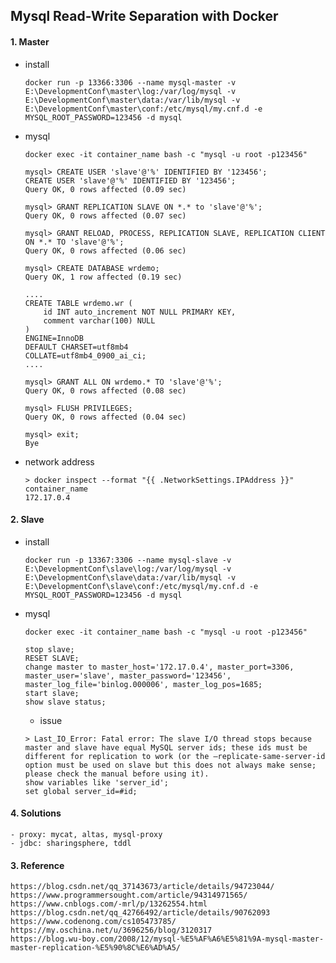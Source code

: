 ## Mysql Read-Write Separation with Docker

#### 1. Master

- install
    ```shell script
    docker run -p 13366:3306 --name mysql-master -v E:\DevelopmentConf\master\log:/var/log/mysql -v E:\DevelopmentConf\master\data:/var/lib/mysql -v E:\DevelopmentConf\master\conf:/etc/mysql/my.cnf.d -e MYSQL_ROOT_PASSWORD=123456 -d mysql
    ```

- mysql
    ```mysql
    docker exec -it container_name bash -c "mysql -u root -p123456"
    
    mysql> CREATE USER 'slave'@'%' IDENTIFIED BY '123456';
    CREATE USER 'slave'@'%' IDENTIFIED BY '123456';
    Query OK, 0 rows affected (0.09 sec)
    
    mysql> GRANT REPLICATION SLAVE ON *.* to 'slave'@'%';
    Query OK, 0 rows affected (0.07 sec)
    
    mysql> GRANT RELOAD, PROCESS, REPLICATION SLAVE, REPLICATION CLIENT ON *.* TO 'slave'@'%';
    Query OK, 0 rows affected (0.06 sec)
    
    mysql> CREATE DATABASE wrdemo;
    Query OK, 1 row affected (0.19 sec)
    
    ....
    CREATE TABLE wrdemo.wr (
        id INT auto_increment NOT NULL PRIMARY KEY,
        comment varchar(100) NULL
    )
    ENGINE=InnoDB
    DEFAULT CHARSET=utf8mb4
    COLLATE=utf8mb4_0900_ai_ci;
    ....
    
    mysql> GRANT ALL ON wrdemo.* TO 'slave'@'%';
    Query OK, 0 rows affected (0.08 sec)
    
    mysql> FLUSH PRIVILEGES;
    Query OK, 0 rows affected (0.04 sec)
    
    mysql> exit;
    Bye
    ```

- network address
    ```shell script
    > docker inspect --format "{{ .NetworkSettings.IPAddress }}" container_name
    172.17.0.4
    ```

#### 2. Slave

- install
    ```shell script
    docker run -p 13367:3306 --name mysql-slave -v E:\DevelopmentConf\slave\log:/var/log/mysql -v E:\DevelopmentConf\slave\data:/var/lib/mysql -v E:\DevelopmentConf\slave\conf:/etc/mysql/my.cnf.d -e MYSQL_ROOT_PASSWORD=123456 -d mysql
    ```

- mysql
    ```shell script
    docker exec -it container_name bash -c "mysql -u root -p123456"
    ```

    ```mysql
    stop slave;
    RESET SLAVE;
    change master to master_host='172.17.0.4', master_port=3306, master_user='slave', master_password='123456', master_log_file='binlog.000006', master_log_pos=1685;
    start slave;
    show slave status;
    ```

    - issue
    ```mysql
    > Last_IO_Error: Fatal error: The slave I/O thread stops because master and slave have equal MySQL server ids; these ids must be different for replication to work (or the –replicate-same-server-id option must be used on slave but this does not always make sense; please check the manual before using it).
    show variables like 'server_id';
    set global server_id=#id;
    ```

#### 4. Solutions

    - proxy: mycat, altas, mysql-proxy
    - jdbc: sharingsphere, tddl

#### 3. Reference

    https://blog.csdn.net/qq_37143673/article/details/94723044/
    https://www.programmersought.com/article/94314971565/
    https://www.cnblogs.com/-mrl/p/13262554.html
    https://blog.csdn.net/qq_42766492/article/details/90762093
    https://www.codenong.com/cs105473785/
    https://my.oschina.net/u/3696256/blog/3120317
    https://blog.wu-boy.com/2008/12/mysql-%E5%AF%A6%E5%81%9A-mysql-master-master-replication-%E5%90%8C%E6%AD%A5/


